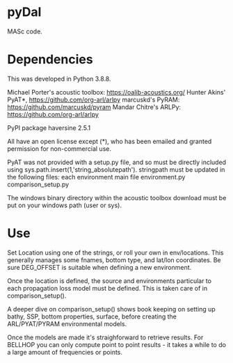 # pyDal
 MASc code.
 
 # Dependencies
 This was developed in Python 3.8.8. 
 
 Michael Porter's acoustic toolbox: https://oalib-acoustics.org/ 
 Hunter Akins' PyAT*, https://github.com/org-arl/arlpy
 marcuskd's PyRAM: https://github.com/marcuskd/pyram
 Mandar Chitre's ARLPy: https://github.com/org-arl/arlpy
 
 PyPI package haversine 2.5.1
 
 All have an open license except (*), who has been emailed and granted permission for non-commercial use.
 
 PyAT was not provided with a setup.py file, and so must be directly included using sys.path.insert(1,'string_absolutepath'). stringpath must be updated in the following files:
 each environment main file
 environment.py
 comparison_setup.py
 
 
 The windows binary directory within the acoustic toolbox download must be put on your windows path (user or sys).

 

 # Use
 
Set Location using one of the strings, or roll your own in env/locations. This generally manages some fnames, bottom type, and lat/lon coordinates. Be sure DEG_OFFSET is suitable when defining a new environment.

Once the location is defined, the source and environments particular to each propagation loss model must be defined. This is taken care of in comparison_setup(). 

A deeper dive on comparison_setup() shows book keeping on setting up bathy, SSP, bottom properties, surface, before creating the ARL/PYAT/PYRAM environmental models.

Once the models are made it's straighforward to retrieve results. For BELLHOP you can only compute point to point results - it takes a while to do a large amount of frequencies or points.
